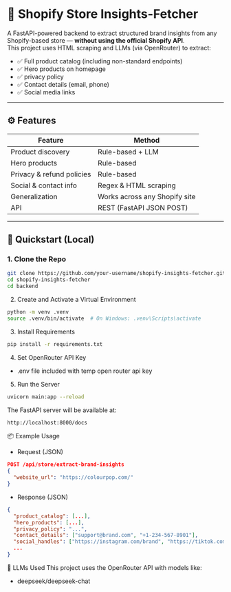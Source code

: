 # 🛒 Shopify Store Insights-Fetcher

A FastAPI-powered backend to extract structured brand insights from any Shopify-based store — **without using the official Shopify API**.  
This project uses HTML scraping and LLMs (via OpenRouter) to extract:

- ✅ Full product catalog (including non-standard endpoints)
- ✅ Hero products on homepage
- ✅ privacy policy
- ✅ Contact details (email, phone)
- ✅ Social media links

---

## ⚙️ Features

| Feature                       | Method                   |
|------------------------------|--------------------------|
| Product discovery            | Rule-based + LLM         |
| Hero products                | Rule-based               |
| Privacy & refund policies    | Rule-based               |
| Social & contact info        | Regex & HTML scraping    |
| Generalization               | Works across any Shopify site |
| API                          | REST (FastAPI JSON POST) |

---

## 🚀 Quickstart (Local)

### 1. Clone the Repo

```bash
git clone https://github.com/your-username/shopify-insights-fetcher.git
cd shopify-insights-fetcher
cd backend
```

2. Create and Activate a Virtual Environment
```bash
python -m venv .venv
source .venv/bin/activate  # On Windows: .venv\Scripts\activate
```
3. Install Requirements
```bash
pip install -r requirements.txt
```

4. Set OpenRouter API Key
- .env file included with temp open router api key

5. Run the Server
```bash
uvicorn main:app --reload
```
The FastAPI server will be available at:

```bash
http://localhost:8000/docs
```

📦 Example Usage
- Request (JSON)
```json
POST /api/store/extract-brand-insights
{
  "website_url": "https://colourpop.com/"
}
```

- Response (JSON)
```json
{
  "product_catalog": [...],
  "hero_products": [...],
  "privacy_policy": "...",
  "contact_details": ["support@brand.com", "+1-234-567-8901"],
  "social_handles": ["https://instagram.com/brand", "https://tiktok.com/@brand"],
  ...
}
```

🧠 LLMs Used
This project uses the OpenRouter API with models like:
- deepseek/deepseek-chat

